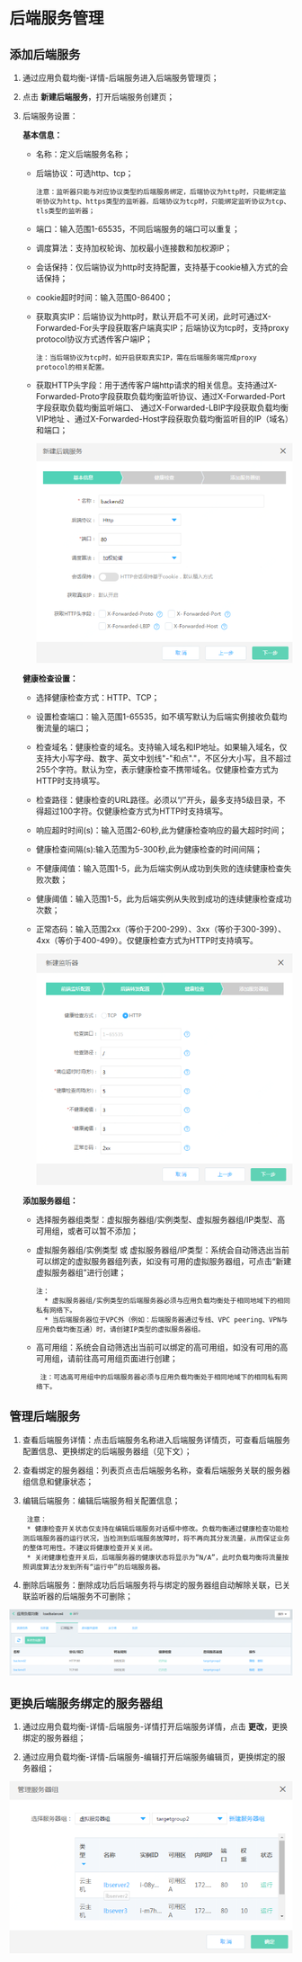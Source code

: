# 后端服务管理

## 添加后端服务

1. 通过应用负载均衡-详情-后端服务进入后端服务管理页；

3. 点击 **新建后端服务**，打开后端服务创建页；

5. 后端服务设置：
	
	**基本信息：**
	
	- 名称：定义后端服务名称；
	
	- 后端协议：可选http、tcp；

		  注意：监听器只能与对应协议类型的后端服务绑定，后端协议为http时，只能绑定监听协议为http、https类型的监听器，后端协议为tcp时，只能绑定监听协议为tcp、tls类型的监听器；

	- 端口：输入范围1-65535，不同后端服务的端口可以重复；

	- 调度算法：支持加权轮询、加权最小连接数和加权源IP；

	- 会话保持：仅后端协议为http时支持配置，支持基于cookie植入方式的会话保持；

	- cookie超时时间：输入范围0-86400；

	- 获取真实IP：后端协议为http时，默认开启不可关闭，此时可通过X-Forwarded-For头字段获取客户端真实IP；后端协议为tcp时，支持proxy protocol协议方式透传客户端IP；
	
		  注：当后端协议为tcp时，如开启获取真实IP，需在后端服务端完成proxy protocol的相关配置。

	- 获取HTTP头字段：用于透传客户端http请求的相关信息。支持通过X-Forwarded-Proto字段获取负载均衡监听协议、通过X-Forwarded-Port字段获取负载均衡监听端口、 通过X-Forwarded-LBIP字段获取负载均衡VIP地址 、通过X-Forwarded-Host字段获取负载均衡监听目的IP（域名）和端口；

		![ALB后端服务设置](../../../../image/Networking/ALB/ALB-028.png)

	**健康检查设置：**

	- 选择健康检查方式：HTTP、TCP；

	- 设置检查端口：输入范围1-65535，如不填写默认为后端实例接收负载均衡流量的端口；

	- 检查域名：健康检查的域名。支持输入域名和IP地址。如果输入域名，仅支持大小写字母、数字、英文中划线"-"和点"."，不区分大小写，且不超过255个字符。默认为空，表示健康检查不携带域名。仅健康检查方式为HTTP时支持填写。
	
	- 检查路径：健康检查的URL路径。必须以“/”开头，最多支持5级目录，不得超过100字符。仅健康检查方式为HTTP时支持填写。

	- 响应超时时间(s)：输入范围2-60秒,此为健康检查响应的最大超时时间；

	- 健康检查间隔(s):输入范围为5-300秒,此为健康检查的时间间隔；

	- 不健康阈值：输入范围1-5，此为后端实例从成功到失败的连续健康检查失败次数；

	- 健康阈值：输入范围1-5，此为后端实例从失败到成功的连续健康检查成功次数；

	- 正常态码：输入范围2xx（等价于200-299）、3xx（等价于300-399）、4xx（等价于400-499）。仅健康检查方式为HTTP时支持填写。


		![ALB健康检查设置](../../../../image/Networking/ALB/ALB-029.png)	

	**添加服务器组：**

	- 选择服务器组类型：虚拟服务器组/实例类型、虚拟服务器组/IP类型、高可用组，或者可以暂不添加；
	
	- 虚拟服务器组/实例类型 或 虚拟服务器组/IP类型：系统会自动筛选出当前可以绑定的虚拟服务器组列表，如没有可用的虚拟服务器组，可点击“新建虚拟服务器组”进行创建；	
	
		  注：
		    * 虚拟服务器组/实例类型的后端服务器必须与应用负载均衡处于相同地域下的相同私有网络下。
		    * 当后端服务器位于VPC外（例如：后端服务器通过专线、VPC peering、VPN与应用负载均衡互通）时，请创建IP类型的虚拟服务器组。

	- 高可用组：系统会自动筛选出当前可以绑定的高可用组，如没有可用的高可用组，请前往高可用组页面进行创建；
	
	       注：可选高可用组中的后端服务器必须与应用负载均衡处于相同地域下的相同私有网络下。


## 管理后端服务
<div id="user-content-2"></div>

1. 查看后端服务详情：点击后端服务名称进入后端服务详情页，可查看后端服务配置信息、更换绑定的后端服务器组（见下文）；

1. 查看绑定的服务器组：列表页点击后端服务名称，查看后端服务关联的服务器组信息和健康状态；

1. 编辑后端服务：编辑后端服务相关配置信息；

        注意：
        * 健康检查开关状态仅支持在编辑后端服务对话框中修改。负载均衡通过健康检查功能检测后端服务器的运行状况，当检测到后端服务故障时，将不再向其分发流量，从而保证业务的整体可用性。不建议将健康检查开关关闭。
        * 关闭健康检查开关后，后端服务器的健康状态将显示为“N/A”，此时负载均衡将流量按照调度算法分发到所有“运行中”的后端服务器。

1. 删除后端服务：删除成功后后端服务将与绑定的服务器组自动解除关联，已关联监听器的后端服务不可删除；

![ALB管理后端服务](../../../../image/Networking/ALB/ALB-031.png)
	
## 更换后端服务绑定的服务器组
<div id="user-content-3"></div>

1. 通过应用负载均衡-详情-后端服务-详情打开后端服务详情，点击 **更改**，更换绑定的服务器组；

1. 通过应用负载均衡-详情-后端服务-编辑打开后端服务编辑页，更换绑定的服务器组；

![ALB更换后端绑定的服务器组](../../../../image/Networking/ALB/ALB-032.png)
